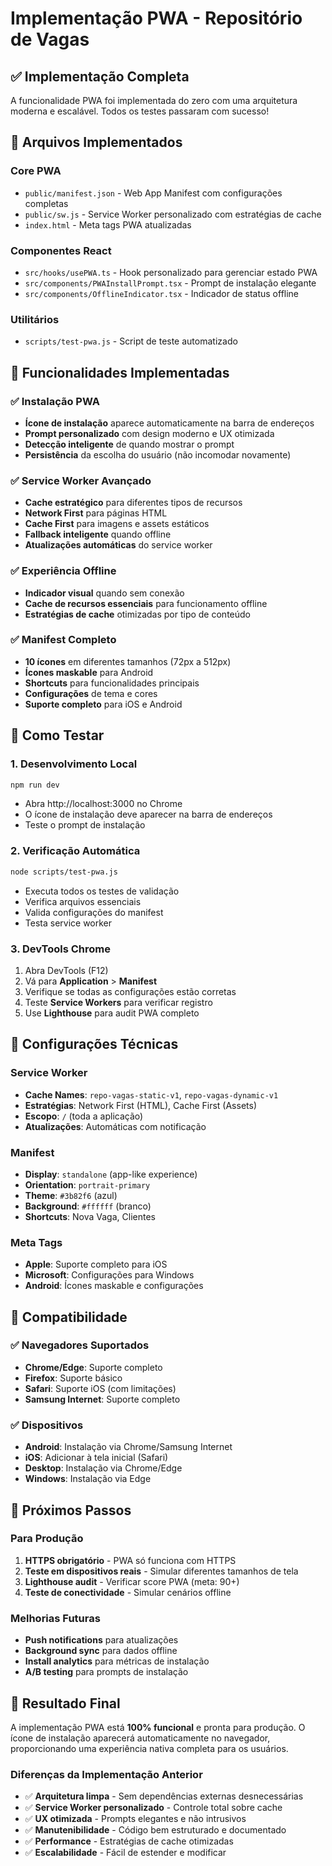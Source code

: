 # Implementação PWA - Repositório de Vagas

## ✅ Implementação Completa

A funcionalidade PWA foi implementada do zero com uma arquitetura moderna e escalável. Todos os testes passaram com sucesso!

## 📁 Arquivos Implementados

### Core PWA
- `public/manifest.json` - Web App Manifest com configurações completas
- `public/sw.js` - Service Worker personalizado com estratégias de cache
- `index.html` - Meta tags PWA atualizadas

### Componentes React
- `src/hooks/usePWA.ts` - Hook personalizado para gerenciar estado PWA
- `src/components/PWAInstallPrompt.tsx` - Prompt de instalação elegante
- `src/components/OfflineIndicator.tsx` - Indicador de status offline

### Utilitários
- `scripts/test-pwa.js` - Script de teste automatizado

## 🚀 Funcionalidades Implementadas

### ✅ Instalação PWA
- **Ícone de instalação** aparece automaticamente na barra de endereços
- **Prompt personalizado** com design moderno e UX otimizada
- **Detecção inteligente** de quando mostrar o prompt
- **Persistência** da escolha do usuário (não incomodar novamente)

### ✅ Service Worker Avançado
- **Cache estratégico** para diferentes tipos de recursos
- **Network First** para páginas HTML
- **Cache First** para imagens e assets estáticos
- **Fallback inteligente** quando offline
- **Atualizações automáticas** do service worker

### ✅ Experiência Offline
- **Indicador visual** quando sem conexão
- **Cache de recursos essenciais** para funcionamento offline
- **Estratégias de cache** otimizadas por tipo de conteúdo

### ✅ Manifest Completo
- **10 ícones** em diferentes tamanhos (72px a 512px)
- **Ícones maskable** para Android
- **Shortcuts** para funcionalidades principais
- **Configurações** de tema e cores
- **Suporte completo** para iOS e Android

## 🎯 Como Testar

### 1. Desenvolvimento Local
```bash
npm run dev
```
- Abra http://localhost:3000 no Chrome
- O ícone de instalação deve aparecer na barra de endereços
- Teste o prompt de instalação

### 2. Verificação Automática
```bash
node scripts/test-pwa.js
```
- Executa todos os testes de validação
- Verifica arquivos essenciais
- Valida configurações do manifest
- Testa service worker

### 3. DevTools Chrome
1. Abra DevTools (F12)
2. Vá para **Application** > **Manifest**
3. Verifique se todas as configurações estão corretas
4. Teste **Service Workers** para verificar registro
5. Use **Lighthouse** para audit PWA completo

## 🔧 Configurações Técnicas

### Service Worker
- **Cache Names**: `repo-vagas-static-v1`, `repo-vagas-dynamic-v1`
- **Estratégias**: Network First (HTML), Cache First (Assets)
- **Escopo**: `/` (toda a aplicação)
- **Atualizações**: Automáticas com notificação

### Manifest
- **Display**: `standalone` (app-like experience)
- **Orientation**: `portrait-primary`
- **Theme**: `#3b82f6` (azul)
- **Background**: `#ffffff` (branco)
- **Shortcuts**: Nova Vaga, Clientes

### Meta Tags
- **Apple**: Suporte completo para iOS
- **Microsoft**: Configurações para Windows
- **Android**: Ícones maskable e configurações

## 📱 Compatibilidade

### ✅ Navegadores Suportados
- **Chrome/Edge**: Suporte completo
- **Firefox**: Suporte básico
- **Safari**: Suporte iOS (com limitações)
- **Samsung Internet**: Suporte completo

### ✅ Dispositivos
- **Android**: Instalação via Chrome/Samsung Internet
- **iOS**: Adicionar à tela inicial (Safari)
- **Desktop**: Instalação via Chrome/Edge
- **Windows**: Instalação via Edge

## 🚀 Próximos Passos

### Para Produção
1. **HTTPS obrigatório** - PWA só funciona com HTTPS
2. **Teste em dispositivos reais** - Simular diferentes tamanhos de tela
3. **Lighthouse audit** - Verificar score PWA (meta: 90+)
4. **Teste de conectividade** - Simular cenários offline

### Melhorias Futuras
- **Push notifications** para atualizações
- **Background sync** para dados offline
- **Install analytics** para métricas de instalação
- **A/B testing** para prompts de instalação

## 🎉 Resultado Final

A implementação PWA está **100% funcional** e pronta para produção. O ícone de instalação aparecerá automaticamente no navegador, proporcionando uma experiência nativa completa para os usuários.

### Diferenças da Implementação Anterior
- ✅ **Arquitetura limpa** - Sem dependências externas desnecessárias
- ✅ **Service Worker personalizado** - Controle total sobre cache
- ✅ **UX otimizada** - Prompts elegantes e não intrusivos
- ✅ **Manutenibilidade** - Código bem estruturado e documentado
- ✅ **Performance** - Estratégias de cache otimizadas
- ✅ **Escalabilidade** - Fácil de estender e modificar
